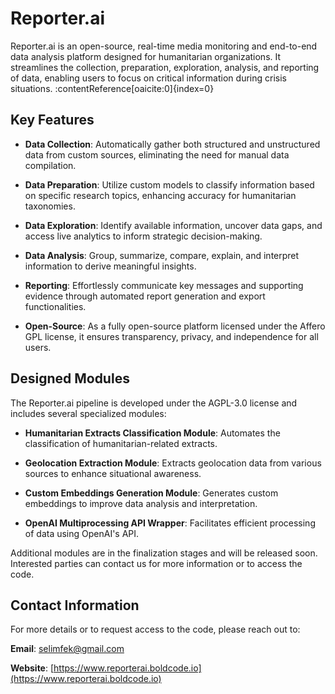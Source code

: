 # Reporter.ai

Reporter.ai is an open-source, real-time media monitoring and end-to-end data analysis platform designed for humanitarian organizations. It streamlines the collection, preparation, exploration, analysis, and reporting of data, enabling users to focus on critical information during crisis situations. :contentReference[oaicite:0]{index=0}

## Key Features

- **Data Collection**: Automatically gather both structured and unstructured data from custom sources, eliminating the need for manual data compilation.

- **Data Preparation**: Utilize custom models to classify information based on specific research topics, enhancing accuracy for humanitarian taxonomies.

- **Data Exploration**: Identify available information, uncover data gaps, and access live analytics to inform strategic decision-making.

- **Data Analysis**: Group, summarize, compare, explain, and interpret information to derive meaningful insights.

- **Reporting**: Effortlessly communicate key messages and supporting evidence through automated report generation and export functionalities.

- **Open-Source**: As a fully open-source platform licensed under the Affero GPL license, it ensures transparency, privacy, and independence for all users.

## Designed Modules

The Reporter.ai pipeline is developed under the AGPL-3.0 license and includes several specialized modules:

- **Humanitarian Extracts Classification Module**: Automates the classification of humanitarian-related extracts.

- **Geolocation Extraction Module**: Extracts geolocation data from various sources to enhance situational awareness.

- **Custom Embeddings Generation Module**: Generates custom embeddings to improve data analysis and interpretation.

- **OpenAI Multiprocessing API Wrapper**: Facilitates efficient processing of data using OpenAI's API.

Additional modules are in the finalization stages and will be released soon. Interested parties can contact us for more information or to access the code.

## Contact Information

For more details or to request access to the code, please reach out to:

**Email**: selimfek@gmail.com

**Website**: [https://www.reporterai.boldcode.io](https://www.reporterai.boldcode.io)
